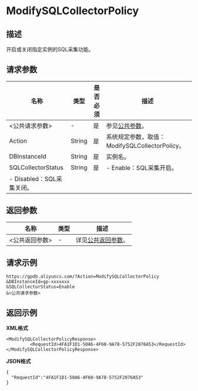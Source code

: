 # ModifySQLCollectorPolicy

## 描述

开启或关闭指定实例的SQL采集功能。

## 请求参数

|名称|类型|是否必须|描述|
|--|--|----|--|
|<公共请求参数\>|-|是|参见[公共参数](/cn.zh-CN/API参考/公共参数.md)。|
|Action|String|是|系统规定参数，取值：ModifySQLCollectorPolicy。|
|DBInstanceId|String|是|实例名。|
|SQLCollectorStatus|String|是|-   Enable：SQL采集开启。
-   Disabled：SQL采集关闭。 |

## 返回参数

|名称|类型|描述|
|--|--|--|
|<公共返回参数\>|-|详见[公共返回参数](/cn.zh-CN/API参考/公共参数.mdsection_apd_1rv_3bb)。|

## 请求示例

```
https://gpdb.aliyuncs.com/?Action=ModifySQLCollectorPolicy
&DBInstanceId=gp-xxxxxxx
&SQLCollectorStatus=Enable
&<公共请求参数>
```

## 返回示例

**XML格式**

```
<ModifySQLCollectorPolicyResponse>
         <RequestId>4FA1F1D1-50A6-4F60-9A78-5752F2076A53</RequestId>
</ModifySQLCollectorPolicyResponse>

```

**JSON格式**

```
{
  "RequestId":"4FA1F1D1-50A6-4F60-9A78-5752F2076A53"
}
```

